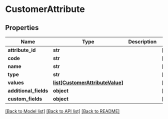 # CustomerAttribute

## Properties
Name | Type | Description | Notes
------------ | ------------- | ------------- | -------------
**attribute_id** | **str** |  | [optional] 
**code** | **str** |  | [optional] 
**name** | **str** |  | [optional] 
**type** | **str** |  | [optional] 
**values** | [**list[CustomerAttributeValue]**](CustomerAttributeValue.md) |  | [optional] 
**additional_fields** | **object** |  | [optional] 
**custom_fields** | **object** |  | [optional] 

[[Back to Model list]](../README.md#documentation-for-models) [[Back to API list]](../README.md#documentation-for-api-endpoints) [[Back to README]](../README.md)


